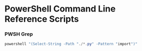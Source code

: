 # PowerShell Command Line Reference Scripts  

### PWSH Grep
```powershell
powershell "(Select-String -Path "./*.py" -Pattern "import")"
```
